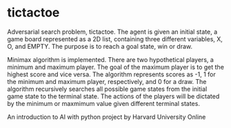 # tictactoe
Adversarial search problem, tictactoe. The agent is given an initial state, a game board represented as a 2D list, containing three different variables, X, O, and EMPTY. The purpose is to reach a goal state, win or draw.

Minimax algorithm is implemented. There are two hypothetical players, a minimum and maximum player. The goal of the maximum player is to get the highest score and vice versa. The algorithm represents scores as -1, 1 for the minimum and maximum player, respectively, and 0 for a draw. The algorithm recursively searches all possible game states from the initial game state to the terminal state. The actions of the players will be dictated by the minimum or maxmimum value given different terminal states. 

An introduction to AI with python project by Harvard University Online
